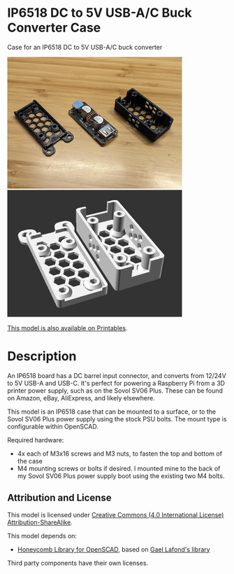 # IP6518 DC to 5V USB-A/C Buck Converter Case

Case for an IP6518 DC to 5V USB-A/C buck converter

![Photo](images/readme/photo1.jpg)
![Render](images/readme/render.jpg)

[This model is also available on Printables][printables-model].

# Description

An IP6518 board has a DC barrel input connector, and converts from 12/24V to 5V
USB-A and USB-C. It's perfect for powering a Raspberry Pi from a 3D printer
power supply, such as on the Sovol SV06 Plus. These can be found on Amazon,
eBay, AliExpress, and likely elsewhere.

This model is an IP6518 case that can be mounted to a surface, or to the Sovol
SV06 Plus power supply using the stock PSU bolts. The mount type is configurable
within OpenSCAD.

Required hardware:

* 4x each of M3x16 screws and M3 nuts, to fasten the top and bottom of the case
* M4 mounting screws or bolts if desired. I mounted mine to the back of my Sovol
  SV06 Plus power supply boot using the existing two M4 bolts.

## Attribution and License

This model is licensed under
[Creative Commons (4.0 International License) Attribution-ShareAlike][license].

This model depends on:

* [Honeycomb Library for OpenSCAD][honeycomb-library-openscad], based on [Gael
  Lafond's library][honeycomb-library-openscad-upstream]

Third party components have their own licenses.


[honeycomb-library-openscad-upstream]: https://printables.com/model/263718
[honeycomb-library-openscad]: https://github.com/smkent/honeycomb-openscad
[license]: http://creativecommons.org/licenses/by-sa/4.0/
[printables-model]: https://www.printables.com/model/605854

